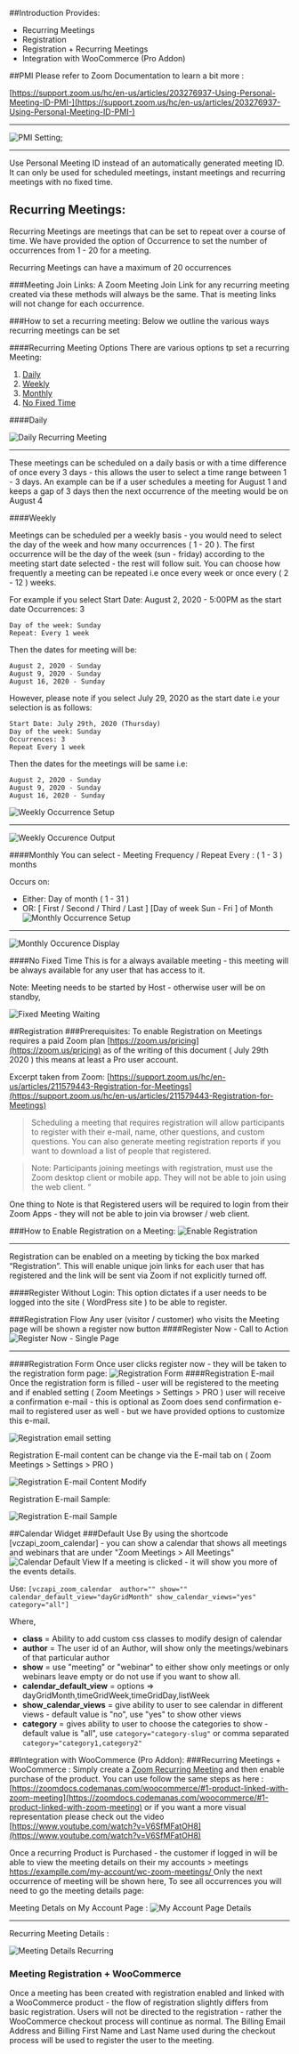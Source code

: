 ##Introduction
Provides:

* Recurring Meetings
* Registration
* Registration + Recurring Meetings
* Integration with WooCommerce (Pro Addon)

##PMI
Please refer to Zoom Documentation to learn a bit more :

[https://support.zoom.us/hc/en-us/articles/203276937-Using-Personal-Meeting-ID-PMI-](https://support.zoom.us/hc/en-us/articles/203276937-Using-Personal-Meeting-ID-PMI-)

---

![PMI Setting](img/zoom-pro/PMI.png);

---
     
Use Personal Meeting ID instead of an automatically generated meeting ID. It can only be used for scheduled meetings, instant meetings and recurring meetings with no fixed time.

## Recurring Meetings:

Recurring Meetings are meetings that can be set to repeat over a course of time.
We have provided the option of Occurrence to set the number of occurrences from 1 - 20 for a meeting.

Recurring Meetings can have a maximum of 20 occurrences

###Meeting Join Links:
A Zoom Meeting Join Link for any recurring meeting created via these methods will always be the same. That is meeting links will not change for each occurrence.

###How to set a recurring meeting:
Below we outline the various ways recurring meetings can be set

####Recurring Meeting Options
There are various options tp set a recurring Meeting:
    
1. [Daily](#daily)
2. [Weekly](#weekly)
3. [Monthly](#monthly)
4. [No Fixed Time](#no-fixed-time)

####Daily   
    
![Daily Recurring Meeting](img/zoom-pro/daily-occurrence.png)

---

These meetings can be scheduled on a daily basis or with a time difference of once every 3 days - this allows the user to select a time range between 1 - 3 days.
An example can be if a user schedules a meeting for August 1 and keeps a gap of 3 days then the next occurrence of the meeting would be on August 4

####Weekly

Meetings can be scheduled per a weekly basis - you would need to select the day of the week and how many occurrences ( 1 - 20 ). The first occurrence will be the day of the week (sun - friday) according to the meeting start date selected  - the rest will follow suit. You can choose how frequently a meeting can be repeated i.e once every week or once every ( 2 - 12 ) weeks. 

For example if you select 
	Start Date: August 2, 2020 - 5:00PM as the start date
Occurrences: 3

	Day of the week: Sunday
	Repeat: Every 1 week
Then the dates for meeting will be:
	
	August 2, 2020 - Sunday
	August 9, 2020 - Sunday
	August 16, 2020 - Sunday
However, please note if you select July 29, 2020 as the start date i.e your selection is as follows:
	
	Start Date: July 29th, 2020 (Thursday)
	Day of the week: Sunday
	Occurrences: 3
	Repeat Every 1 week
Then the dates for the meetings will be same i.e:
	
	August 2, 2020 - Sunday
	August 9, 2020 - Sunday
	August 16, 2020 - Sunday
	
![Weekly Occurrence Setup](img/zoom-pro/weekly-occurrence.png)

---

![Weekly Occurence Output](img/zoom-pro/weekly-meeting-details.png)

####Monthly
You can select -
Meeting Frequency / Repeat Every : ( 1 - 3 ) months

Occurs on: 

* Either: Day of month ( 1 - 31 )
* OR: [ First / Second / Third / Last ] [Day of week Sun - Fri ] of Month 
![Monthly Occurrence Setup](img/zoom-pro/monthly-meeting-admin.png)

---

![Monthly Occurence Display](img/zoom-pro/monthly-meeting-details.png)

####No Fixed Time
This is for a always available meeting - this meeting will be always available for any user that has access to it.

Note: Meeting needs to be started by Host - otherwise user will be on standby,

![Fixed Meeting Waiting](img/zoom-pro/no-fixed-meeting.png)

##Registration
###Prerequisites:
To enable Registration on Meetings requires a paid Zoom plan [https://zoom.us/pricing](https://zoom.us/pricing) as of the writing of this document ( July 29th 2020 ) this means at least a Pro user account.

Excerpt taken from Zoom: [https://support.zoom.us/hc/en-us/articles/211579443-Registration-for-Meetings](https://support.zoom.us/hc/en-us/articles/211579443-Registration-for-Meetings)

>Scheduling a meeting that requires registration will allow participants to register with their e-mail, name, other questions, and custom questions. You can also generate meeting registration reports if you want to download a list of people that registered.

>Note: Participants joining meetings with registration, must use the Zoom desktop client or mobile app. They will not be able to join using the web client. “

One thing to Note is that Registered users will be required to login from their Zoom Apps - they will not be able to join via browser / web client.

###How to Enable Registration on a Meeting:
![Enable Registration](img/zoom-pro/registration-zoom.png)

---
Registration can be enabled on a meeting by ticking the box marked “Registration”. This will enable unique join links for each user that has registered and the link will be sent via Zoom if not explicitly turned off. 

####Register Without Login:
This option dictates if a user needs to be logged into the site ( WordPress site ) to be able to register.


###Registration Flow 
Any user (visitor / customer) who visits the Meeting page will be shown a register now button
####Register Now - Call to Action
![Register Now - Single Page](img/zoom-pro/registratioin-register.png)

---
####Registration Form 
Once user clicks register now - they will be taken to the registration form page:
![Registration Form](img/zoom-pro/registration-form.png)
####Registration E-mail 
Once the registration form is filled - user will be registered to the meeting and if enabled setting ( Zoom Meetings > Settings > PRO ) user will receive a confirmation e-mail - this is optional as Zoom does send confirmation e-mail to registered user as well - but we have provided options to customize this e-mail.

![Registration email setting](img/zoom-pro/zoom-registraion-email--settings.png)

Registration E-mail content can be change via the E-mail tab on ( Zoom Meetings > Settings > PRO )

![Registration E-mail Content Modify](img/zoom-pro/registration-email-content.png)

Registration E-mail Sample:
    
![Registration E-mail Sample](img/zoom-pro/zoom-registered-emaill-sample.png)   

##Calendar Widget
###Default Use
By using the shortcode [vczapi_zoom_calendar] - you can show a calendar that shows all meetings and webinars that are under "Zoom Meetings > All Meetings"
![Calendar Default View](img/zoom-pro/calendar-default.png)
If a meeting is clicked - it will show you more of the events details.

Use: `[vczapi_zoom_calendar  author="" show="" calendar_default_view="dayGridMonth" show_calendar_views="yes" category="all"]`

Where,

* **class** = Ability to add custom css classes to modify design of calendar
* **author** = The user id of an Author, will show only the meetings/webinars of that particular author
* **show** = use "meeting" or "webinar" to either show only meetings or only webinars leave empty or do not use if you want to show all.
* **calendar_default_view** = options => dayGridMonth,timeGridWeek,timeGridDay,listWeek
* **show_calendar_views** = give ability to user to see calendar in different views - default value is "no", use "yes" to show other views
* **category** = gives ability to user to choose the categories to show - default value is "all", use `category="category-slug"` or comma separated `category="category1,category2"`

##Integration with WooCommerce (Pro Addon):
###Recurring Meetings + WooCommerce :
Simply create a [Zoom Recurring Meeting](#recurring-meetings) and then enable purchase of the product.
You can use follow the same steps as here : 
[https://zoomdocs.codemanas.com/woocommerce/#1-product-linked-with-zoom-meeting](https://zoomdocs.codemanas.com/woocommerce/#1-product-linked-with-zoom-meeting) or if you want a more visual representation please check out the video [https://www.youtube.com/watch?v=V6SfMFatOH8](https://www.youtube.com/watch?v=V6SfMFatOH8)

Once a recurring Product is Purchased - the customer if logged in will be able to view the meeting details on their my accounts > meetings [ https://examplle.com/my-account/wc-zoom-meetings/ ](https://examplle.com/my-account/wc-zoom-meetings/) 
Only the next occurrence of meeting will be shown here,
To see all occurrences you will need to go the meeting details page:

Meeting Detals on My Account Page :
![My Account Page Details](img/zoom-pro/my-account-recurring.png)

---
Recurring Meeting Details :

![Meeting Details Recurring](img/zoom-pro/recurring-meeting-details.png)

### Meeting Registration + WooCommerce

Once a meeting has been created with registration enabled and linked with a WooCommerce product - the flow of registration slightly differs from basic registration. Users will not be directed to the registration - rather the WooCommerce checkout process will continue as normal.
The Billing Email Address and Billing First Name and Last Name used during the checkout process will be used to register the user to the meeting.


